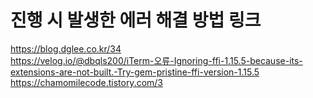 # 진행 시 발생한 에러 해결 방법 링크
https://blog.dglee.co.kr/34   
https://velog.io/@dbqls200/iTerm-오류-Ignoring-ffi-1.15.5-because-its-extensions-are-not-built.-Try-gem-pristine-ffi-version-1.15.5   
https://chamomilecode.tistory.com/3
